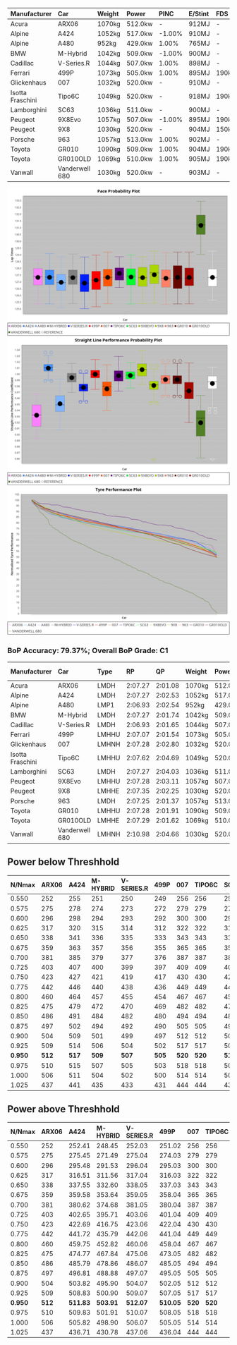 | Manufacturer     | Car            | Weight | Power   | PINC    | E/Stint | FDS     |
|:-|:-|:-|:-|:-|:-|:-|
| Acura            | ARX06          | 1070kg | 512.0kw |    -    | 912MJ   |    -    |
| Alpine           | A424           | 1052kg | 517.0kw | -1.00%  | 910MJ   |    -    |
| Alpine           | A480           | 952kg  | 429.0kw | 1.00%   | 765MJ   |    -    |
| BMW              | M-Hybrid       | 1042kg | 509.0kw | -1.00%  | 900MJ   |    -    |
| Cadillac         | V-Series.R     | 1044kg | 507.0kw | 1.00%   | 898MJ   |    -    |
| Ferrari          | 499P           | 1073kg | 505.0kw | 1.00%   | 895MJ   | 190kph  |
| Glickenhaus      | 007            | 1032kg | 520.0kw |    -    | 910MJ   |    -    |
| Isotta Fraschini | Tipo6C         | 1049kg | 520.0kw |    -    | 918MJ   | 190kph  |
| Lamborghini      | SC63           | 1036kg | 511.0kw |    -    | 900MJ   |    -    |
| Peugeot          | 9X8Evo         | 1057kg | 507.0kw | -1.00%  | 895MJ   | 190kph  |
| Peugeot          | 9X8            | 1030kg | 520.0kw |    -    | 904MJ   | 150kph  |
| Porsche          | 963            | 1057kg | 513.0kw | 1.00%   | 902MJ   |    -    |
| Toyota           | GR010          | 1090kg | 509.0kw | 1.00%   | 904MJ   | 190kph  |
| Toyota           | GR010OLD       | 1069kg | 510.0kw | 1.00%   | 905MJ   | 190kph  |
| Vanwall          | Vanderwell 680 | 1030kg | 520.0kw |    -    | 903MJ   |    -    |

![PACECHART](./IMG/ACOMETHOD.png)
![STRAIGHTLINEPERFORMANCECHART](./IMG/ACOMETHOD_sp.png)
![TYREPERFORMANCECHART](./IMG/ACOMETHOD_tw.png)

### BoP Accuracy: 79.37%; Overall BoP Grade: C1
| Manufacturer     | Car            | Type  | RP      | QP      | Weight | Power¹  | Threshhold | PINC    | Power²   | E/Stint | AVG Vmax  | FDS     | RDLC | L/Stint | BOP-Grade | Model Accuracy | Model Points | Match%  | SimDiff |
|:-|:-|:-|:-|:-|:-|:-|:-|:-|:-|:-|:-|:-|:-|:-|:-|:-|:-|:-|:-|
| Acura            | ARX06          | LMDH  | 2:07.27 | 2:01.08 | 1070kg | 512.0kw | 210.0kph   |    -    | 512.00kw |  912MJ  | 297.36kph |    -    | 1.00 | 25      | -B2       | 100.00%        | 995          | 81.98%  | #       |
| Alpine           | A424           | LMDH  | 2:07.27 | 2:02.53 | 1052kg | 517.0kw | 210.0kph   | -1.00%  | 511.80kw |  910MJ  | 310.62kph |    -    | 1.00 | 25      | -A2       | 100.00%        | 635          | 91.32%  | #       |
| Alpine           | A480           | LMP1  | 2:06.93 | 2:02.54 |  952kg | 429.0kw | 210.0kph   | 1.00%   | 433.30kw |  765MJ  | 299.31kph |    -    | 0.97 | 23      | -B2       | 94.90%         | 707          | 81.39%  | ±1.79s  |
| BMW              | M-Hybrid       | LMDH  | 2:07.27 | 2:01.74 | 1042kg | 509.0kw | 210.0kph   | -1.00%  | 503.90kw |  900MJ  | 307.83kph |    -    | 1.01 | 25      | -A2       | 100.00%        | 1696         | 90.69%  | #       |
| Cadillac         | V-Series.R     | LMDH  | 2:06.93 | 2:01.65 | 1044kg | 507.0kw | 210.0kph   | 1.00%   | 512.10kw |  898MJ  | 304.66kph |    -    | 1.02 | 25      | -B2       | 88.64%         | 2076         | 84.01%  | #       |
| Ferrari          | 499P           | LMHHU | 2:07.07 | 2:01.54 | 1073kg | 505.0kw | 210.0kph   | 1.00%   | 510.10kw |  895MJ  | 307.21kph | 190kph  | 1.02 | 25      | -B1       | 91.94%         | 2476         | 88.62%  | #       |
| Glickenhaus      | 007            | LMHNH | 2:07.28 | 2:02.80 | 1032kg | 520.0kw | 210.0kph   |    -    | 520.00kw |  910MJ  | 307.09kph |    -    | 0.96 | 25      | ~A1       | 95.63%         | 1510         | 96.22%  | #       |
| Isotta Fraschini | Tipo6C         | LMHHU | 2:07.62 | 2:04.69 | 1049kg | 520.0kw | 210.0kph   |    -    | 520.00kw |  918MJ  | 309.70kph | 190kph  | 1.05 | 25      | +Ω1       | 100.00%        | 66           | 47.07%  | #       |
| Lamborghini      | SC63           | LMDH  | 2:07.27 | 2:04.03 | 1036kg | 511.0kw | 210.0kph   |    -    | 511.00kw |  900MJ  | 309.40kph |    -    | 1.05 | 25      | -B1       | 100.00%        | 504          | 89.79%  | #       |
| Peugeot          | 9X8Evo         | LMHHU | 2:07.28 | 2:03.11 | 1057kg | 507.0kw | 210.0kph   | -1.00%  | 501.90kw |  895MJ  | 308.90kph | 190kph  | 0.99 | 25      | +B2       | 100.00%        | 249          | 81.59%  | #       |
| Peugeot          | 9X8            | LMHHE | 2:07.35 | 2:02.25 | 1030kg | 520.0kw | 210.0kph   |    -    | 520.00kw |  904MJ  | 307.23kph | 150kph  | 1.03 | 25      | ~A1       | 98.33%         | 2173         | 97.95%  | #       |
| Porsche          | 963            | LMDH  | 2:07.25 | 2:01.37 | 1057kg | 513.0kw | 210.0kph   | 1.00%   | 518.10kw |  902MJ  | 307.39kph |    -    | 1.00 | 25      | ~A1       | 90.40%         | 5633         | 97.64%  | #       |
| Toyota           | GR010          | LMHHU | 2:07.28 | 2:01.91 | 1090kg | 509.0kw | 210.0kph   | 1.00%   | 514.10kw |  904MJ  | 305.18kph | 190kph  | 1.00 | 25      | ~A1       | 90.11%         | 3235         | 99.01%  | #       |
| Toyota           | GR010OLD       | LMHHE | 2:07.29 | 2:01.62 | 1069kg | 510.0kw | 210.0kph   | 1.00%   | 515.10kw |  905MJ  | 303.89kph | 190kph  | 1.02 | 25      | -A2       | 99.03%         | 1536         | 94.67%  | ±1.03s  |
| Vanwall          | Vanderwell 680 | LMHNH | 2:10.98 | 2:04.66 | 1030kg | 520.0kw | 210.0kph   |    -    | 520.00kw |  903MJ  | 298.24kph |    -    | 1.02 | 25      | +Ω2       | 97.68%         | 632          | -31.44% | #       |

## Power below Threshhold
| N/Nmax    | ARX06   | A424    | M-HYBRID | V-SERIES.R | 499P    | 007     | TIPO6C  | SC63    | 9X8EVO  | 9X8     | 963     | GR010   | GR010OLD | VANDERWELL 680 | ​     | RPM      | A480       |
|:-|:-|:-|:-|:-|:-|:-|:-|:-|:-|:-|:-|:-|:-|:-|:-|:-|:-|
|  0.550    |  252    |  255    |  251     |  250       |  249    |  256    |  256    |  252    |  250    |  256    |  253    |  251    |  251     |  256           |  ​    |   --     |  0.00      |
|  0.575    |  275    |  278    |  274     |  273       |  272    |  279    |  279    |  275    |  273    |  279    |  276    |  274    |  274     |  279           |  ​    |   --     |  0.00      |
|  0.600    |  296    |  298    |  294     |  293       |  292    |  300    |  300    |  295    |  293    |  300    |  296    |  294    |  295     |  300           |  ​    |   --     |  0.00      |
|  0.625    |  317    |  320    |  315     |  314       |  312    |  322    |  322    |  316    |  314    |  322    |  317    |  315    |  316     |  322           |  ​    |   --     |  0.00      |
|  0.650    |  338    |  341    |  336     |  335       |  333    |  343    |  343    |  337    |  335    |  343    |  338    |  336    |  337     |  343           |  ​    |   --     |  0.00      |
|  0.675    |  359    |  363    |  357     |  356       |  355    |  365    |  365    |  359    |  356    |  365    |  360    |  357    |  358     |  365           |  ​    |   --     |  0.00      |
|  0.700    |  381    |  385    |  379     |  377       |  376    |  387    |  387    |  380    |  377    |  387    |  382    |  379    |  380     |  387           |  ​    |   --     |  0.00      |
|  0.725    |  403    |  407    |  400     |  399       |  397    |  409    |  409    |  402    |  399    |  409    |  403    |  400    |  401     |  409           |  ​    |   --     |  0.00      |
|  0.750    |  423    |  427    |  421     |  419       |  417    |  430    |  430    |  422    |  419    |  430    |  424    |  421    |  422     |  430           |  ​    |   --     |  0.00      |
|  0.775    |  442    |  446    |  440     |  438       |  436    |  449    |  449    |  441    |  438    |  449    |  443    |  440    |  441     |  449           |  ​    |  5000    |  253.38    |
|  0.800    |  460    |  464    |  457     |  455       |  454    |  467    |  467    |  459    |  455    |  467    |  461    |  457    |  458     |  467           |  ​    |  5500    |  299.45    |
|  0.825    |  475    |  479    |  472     |  470       |  469    |  482    |  482    |  474    |  470    |  482    |  476    |  472    |  473     |  482           |  ​    |  6000    |  334.51    |
|  0.850    |  486    |  491    |  484     |  482       |  480    |  494    |  494    |  485    |  482    |  494    |  487    |  484    |  485     |  494           |  ​    |  6500    |  377.57    |
|  0.875    |  497    |  502    |  494     |  492       |  490    |  505    |  505    |  496    |  492    |  505    |  498    |  494    |  495     |  505           |  ​    |  7000    |  421.64    |
|  0.900    |  504    |  509    |  501     |  499       |  497    |  512    |  512    |  503    |  499    |  512    |  505    |  501    |  502     |  512           |  ​    |  7500    |  431.65    |
|  0.925    |  509    |  514    |  506     |  504       |  502    |  517    |  517    |  508    |  504    |  517    |  510    |  506    |  507     |  517           |  ​    |  8000    |  428.65    |
| **0.950** | **512** | **517** | **509**  | **507**    | **505** | **520** | **520** | **511** | **507** | **520** | **513** | **509** | **510**  | **520**        | **​** | **8500** | **431.65** |
|  0.975    |  510    |  515    |  507     |  505       |  503    |  518    |  518    |  509    |  505    |  518    |  511    |  507    |  508     |  518           |  ​    |  9000    |  215.33    |
|  1.000    |  506    |  511    |  504     |  502       |  500    |  514    |  514    |  505    |  502    |  514    |  507    |  504    |  505     |  514           |  ​    |   --     |  0.00      |
|  1.025    |  437    |  441    |  435     |  433       |  431    |  444    |  444    |  436    |  433    |  444    |  438    |  435    |  436     |  444           |  ​    |   --     |  0.00      |

## Power above Threshhold
| N/Nmax    | ARX06   | A424       | M-HYBRID   | V-SERIES.R | 499P       | 007     | TIPO6C  | SC63    | 9X8EVO     | 9X8     | 963        | GR010      | GR010OLD   | VANDERWELL 680 | ​     | RPM      | A480       |
|:-|:-|:-|:-|:-|:-|:-|:-|:-|:-|:-|:-|:-|:-|:-|:-|:-|:-|
|  0.550    |  252    |  252.41    |  248.45    |  252.03    |  251.02    |  256    |  256    |  252    |  247.46    |  256    |  255.06    |  253.04    |  254.05    |  256           |  ​    |   --     |  0.00      |
|  0.575    |  275    |  275.45    |  271.49    |  275.04    |  274.03    |  279    |  279    |  275    |  270.50    |  279    |  278.07    |  276.05    |  277.05    |  279           |  ​    |   --     |  0.00      |
|  0.600    |  296    |  295.48    |  291.53    |  296.04    |  295.03    |  300    |  300    |  295    |  290.54    |  300    |  299.08    |  297.05    |  297.06    |  300           |  ​    |   --     |  0.00      |
|  0.625    |  317    |  316.51    |  311.56    |  317.04    |  316.03    |  322    |  322    |  316    |  310.58    |  322    |  321.08    |  318.06    |  319.06    |  322           |  ​    |   --     |  0.00      |
|  0.650    |  338    |  337.55    |  332.60    |  338.05    |  337.03    |  343    |  343    |  337    |  331.61    |  343    |  342.09    |  339.06    |  340.07    |  343           |  ​    |   --     |  0.00      |
|  0.675    |  359    |  359.58    |  353.64    |  359.05    |  358.04    |  365    |  365    |  359    |  352.65    |  365    |  364.09    |  361.06    |  362.07    |  365           |  ​    |   --     |  0.00      |
|  0.700    |  381    |  380.62    |  374.68    |  381.05    |  380.04    |  387    |  387    |  380    |  373.69    |  387    |  386.10    |  383.07    |  383.07    |  387           |  ​    |   --     |  0.00      |
|  0.725    |  403    |  402.65    |  395.71    |  403.06    |  401.04    |  409    |  409    |  402    |  394.73    |  409    |  407.10    |  404.07    |  405.08    |  409           |  ​    |   --     |  0.00      |
|  0.750    |  423    |  422.69    |  416.75    |  423.06    |  422.04    |  430    |  430    |  422    |  414.77    |  430    |  428.11    |  425.07    |  426.08    |  430           |  ​    |   --     |  0.00      |
|  0.775    |  442    |  441.72    |  435.79    |  442.06    |  441.04    |  449    |  449    |  441    |  433.80    |  449    |  447.11    |  444.08    |  445.09    |  449           |  ​    |  5000    |  253.38    |
|  0.800    |  460    |  459.75    |  452.82    |  460.06    |  458.04    |  467    |  467    |  459    |  450.84    |  467    |  465.12    |  462.08    |  463.09    |  467           |  ​    |  5500    |  299.45    |
|  0.825    |  475    |  474.77    |  467.84    |  475.06    |  473.05    |  482    |  482    |  474    |  465.86    |  482    |  480.12    |  477.08    |  478.09    |  482           |  ​    |  6000    |  334.51    |
|  0.850    |  486    |  485.79    |  478.86    |  486.07    |  485.05    |  494    |  494    |  485    |  476.88    |  494    |  492.12    |  488.09    |  489.09    |  494           |  ​    |  6500    |  377.57    |
|  0.875    |  497    |  496.81    |  488.88    |  497.07    |  495.05    |  505    |  505    |  496    |  486.90    |  505    |  503.13    |  499.09    |  500.10    |  505           |  ​    |  7000    |  421.64    |
|  0.900    |  504    |  503.82    |  495.90    |  504.07    |  502.05    |  512    |  512    |  503    |  493.92    |  512    |  510.13    |  506.09    |  507.10    |  512           |  ​    |  7500    |  431.65    |
|  0.925    |  509    |  508.83    |  500.90    |  509.07    |  507.05    |  517    |  517    |  508    |  498.92    |  517    |  515.13    |  511.09    |  512.10    |  517           |  ​    |  8000    |  428.65    |
| **0.950** | **512** | **511.83** | **503.91** | **512.07** | **510.05** | **520** | **520** | **511** | **501.93** | **520** | **518.13** | **514.09** | **515.10** | **520**        | **​** | **8500** | **431.65** |
|  0.975    |  510    |  509.83    |  501.91    |  510.07    |  508.05    |  518    |  518    |  509    |  499.93    |  518    |  516.13    |  512.09    |  513.10    |  518           |  ​    |  9000    |  215.33    |
|  1.000    |  506    |  505.82    |  498.90    |  506.07    |  505.05    |  514    |  514    |  505    |  496.92    |  514    |  512.13    |  508.09    |  509.10    |  514           |  ​    |   --     |  0.00      |
|  1.025    |  437    |  436.71    |  430.78    |  437.06    |  436.04    |  444    |  444    |  436    |  428.79    |  444    |  442.11    |  439.08    |  440.09    |  444           |  ​    |   --     |  0.00      |
